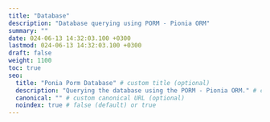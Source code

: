 ```yaml
---
title: "Database"
description: "Database querying using PORM - Pionia ORM"
summary: ""
date: 024-06-13 14:32:03.100 +0300
lastmod: 024-06-13 14:32:03.100 +0300
draft: false
weight: 1100
toc: true
seo:
  title: "Ponia Porm Database" # custom title (optional)
  description: "Querying the database using the PORM - Pionia ORM." # custom description (recommended)
  canonical: "" # custom canonical URL (optional)
  noindex: true # false (default) or true
---
```


[//]: #
[//]: # '{{<callout context="tip"  icon="outline/pencil">}}'
[//]: # "This section assumes you have already set up your project and have already gone through the [Api Tutorial](/documentation/api-tutorial/) guide atleast."
[//]: # "{{</callout>}}"
[//]: #
[//]: # "## Introduction."
[//]: #
[//]: # "Pionia uses PORM (Pionia ORM) to interact with the database. PORM is a simple and lightweight ORM that is built on top of the [medoo framework](https://medoo.in/). PORM provides a set of tools and conventions that make it easy to interact with the database in PHP. PORM is designed to be simple, lightweight, and easy to use."
[//]: #
[//]: # "## Installation"
[//]: #
[//]: # "If you want to check out PORM alone or want to use it outside the Pionia framework, you can install it via composer."
[//]: #
[//]: # "```bash"
[//]: # "composer require pionia/porm"
[//]: # "```"
[//]: #
[//]: # '{{<callout context="note"  icon="outline/pencil">}}'
[//]: # "If you are using Pionia, you do not need to install PORM separately. PORM is already included in the Pionia framework."
[//]: # "{{</callout>}}"
[//]: #
[//]: # "## Configuration"
[//]: #
[//]: # "Configuring PORM is simple. All you need is the settings.ini file in the root of your project. The settings.ini file should contain the following:"
[//]: #
[//]: # "```ini"
[//]: # "[db]"
[//]: # "database ="
[//]: # "username ="
[//]: # "type ="
[//]: # "host ="
[//]: # "password ="
[//]: # "port ="
[//]: # "```"
[//]: #
[//]: # '{{<callout context="note"  icon="outline/pencil">}}'
[//]: # "If you are using Pionia, you do not need to configure PORM separately. PORM is already configured in the Pionia framework."
[//]: # "{{</callout>}}"
[//]: #
[//]: # "### Multiple Database Connections"
[//]: #
[//]: # "If you want to connect to multiple databases, you can do so by adding the database connection settings to the `settings.ini` file. You can then specify the database connection to use when querying the database."
[//]: #
[//]: # "```ini"
[//]: # "; other settings"
[//]: #
[//]: # "[db]"
[//]: # "database ="
[//]: # "username ="
[//]: # "type ="
[//]: # "host ="
[//]: # "password ="
[//]: # "port ="
[//]: #
[//]: # "[db2]"
[//]: # "database ="
[//]: # "username ="
[//]: # "type ="
[//]: # "host ="
[//]: # "password ="
[//]: # "port ="
[//]: #
[//]: # "; other settings"
[//]: #
[//]: # "```"
[//]: #
[//]: # "You can then specify the database connection to use when querying the database."
[//]: #
[//]: # "```php"
[//]: # "use Porm\\Porm;"
[//]: #
[//]: # "Porm::from('posts')->using('db2'); // will connect to the db2 database"
[//]: # "```"
[//]: #
[//]: # "By default, PORM will use the default database connection(db) to query the database."
